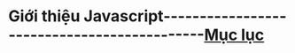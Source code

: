 # Giới thiệu Javascript--------------------------------------------[Mục lục](https://github.com/Zenfection/Javascript)
